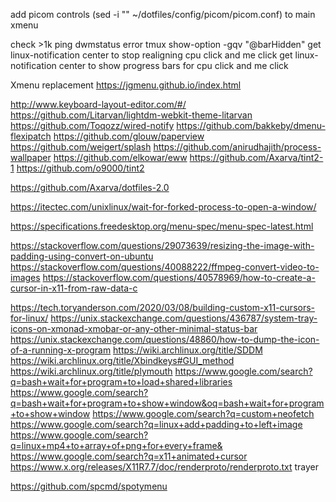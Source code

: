 add picom controls (sed -i "" ~/dotfiles/config/picom/picom.conf) to main xmenu

check >1k ping dwmstatus error
tmux show-option -gqv "@barHidden"
get linux-notification center to stop realigning cpu click and me click
get linux-notification center to show progress bars for cpu click and me click

Xmenu replacement
https://jgmenu.github.io/index.html

http://www.keyboard-layout-editor.com/#/
https://github.com/Litarvan/lightdm-webkit-theme-litarvan
https://github.com/Toqozz/wired-notify
https://github.com/bakkeby/dmenu-flexipatch
https://github.com/glouw/paperview
https://github.com/weigert/splash
https://github.com/anirudhajith/process-wallpaper
https://github.com/elkowar/eww
https://github.com/Axarva/tint2-1
https://github.com/o9000/tint2

https://github.com/Axarva/dotfiles-2.0

https://itectec.com/unixlinux/wait-for-forked-process-to-open-a-window/

https://specifications.freedesktop.org/menu-spec/menu-spec-latest.html

https://stackoverflow.com/questions/29073639/resizing-the-image-with-padding-using-convert-on-ubuntu
https://stackoverflow.com/questions/40088222/ffmpeg-convert-video-to-images
https://stackoverflow.com/questions/40578969/how-to-create-a-cursor-in-x11-from-raw-data-c

https://tech.toryanderson.com/2020/03/08/building-custom-x11-cursors-for-linux/
https://unix.stackexchange.com/questions/436787/system-tray-icons-on-xmonad-xmobar-or-any-other-minimal-status-bar
https://unix.stackexchange.com/questions/48860/how-to-dump-the-icon-of-a-running-x-program
https://wiki.archlinux.org/title/SDDM
https://wiki.archlinux.org/title/Xbindkeys#GUI_method
https://wiki.archlinux.org/title/plymouth
https://www.google.com/search?q=bash+wait+for+program+to+load+shared+libraries
https://www.google.com/search?q=bash+wait+for+program+to+show+window&oq=bash+wait+for+program+to+show+window
https://www.google.com/search?q=custom+neofetch
https://www.google.com/search?q=linux+add+padding+to+left+image
https://www.google.com/search?q=linux+mp4+to+array+of+png+for+every+frame&
https://www.google.com/search?q=x11+animated+cursor
https://www.x.org/releases/X11R7.7/doc/renderproto/renderproto.txt
trayer

https://github.com/spcmd/spotymenu
